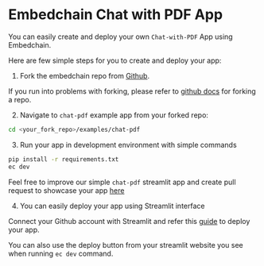 # Embedchain Chat with PDF App

You can easily create and deploy your own `Chat-with-PDF` App using Embedchain.

Here are few simple steps for you to create and deploy your app:

1. Fork the embedchain repo from [Github](https://github.com/embedchain/embedchain).

If you run into problems with forking, please refer to [github docs](https://docs.github.com/en/pull-requests/collaborating-with-pull-requests/working-with-forks/fork-a-repo) for forking a repo.

2. Navigate to `chat-pdf` example app from your forked repo:

```bash
cd <your_fork_repo>/examples/chat-pdf
```

3. Run your app in development environment with simple commands

```bash
pip install -r requirements.txt
ec dev
```

Feel free to improve our simple `chat-pdf` streamlit app and create pull request to showcase your app [here](https://docs.embedchain.ai/examples/showcase)

4. You can easily deploy your app using Streamlit interface

Connect your Github account with Streamlit and refer this [guide](https://docs.streamlit.io/streamlit-community-cloud/deploy-your-app) to deploy your app.

You can also use the deploy button from your streamlit website you see when running `ec dev` command.
